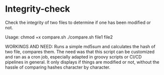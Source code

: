# Integrity-check
Check the integrity of two files to determine if one has been modified or not.

Usage:
chmod +x compare.sh
./compare.sh file1 file2

WORKINGS AND NEED:
Runs a simple md5sum and calculates the hash of two file, compares them.
The need was that this script can be customized and ran as a cron job, especially adapted in groovy scripts or CI/CD pipelines in general.
It only displays if things are modified or not, without the hassle of comparing hashes character by character.

